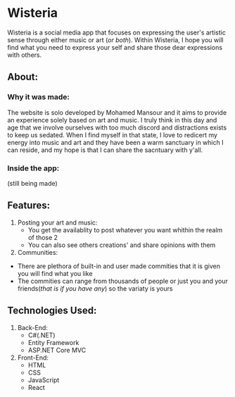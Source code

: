 # Wisteria
Wisteria is a social media app that focuses on expressing the user's artistic sense through either music or art (_or both_). Within Wisteria, I hope you will find what you need to express your self and share those dear expressions with others.
## About:
### Why it was made:
The website is solo developed by Mohamed Mansour and it aims to provide an experience solely based on art and music. I truly think in this day and age that we involve ourselves with too much discord and distractions exists to keep us sedated. When I find myself in that state, I love to redicert my energy into music and art and they have been a warm sanctuary in which I can reside, and my hope is that I can share the sacntuary with y'all.
### Inside the app:
(still being made)
## Features:
1. Posting your art and music:
   - You get the availablity to post whatever you want whithin the realm of those 2
   - You can also see others creations' and share opinions with them
2. Communities:
  - There are plethora of built-in and user made commities that it is given you will find what you like
  - The commities can range from thousands of people or just you and your friends(_that is if you have any_) so the variaty is yours

## Technologies Used:
1. Back-End:
   - C#(.NET)
   - Entity Framework
   - ASP.NET Core MVC
2. Front-End:
   - HTML
   - CSS
   - JavaScript
   - React
